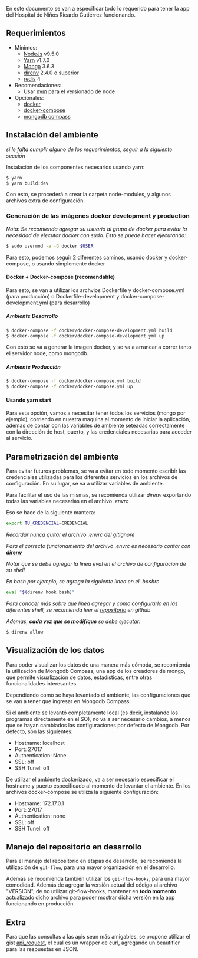 En este documento se van a especificar todo lo requerido para tener la app del Hospital de Niños Ricardo Gutiérrez funcionando.

## Requerimientos

-   Mínimos:
    -   [NodeJs](https://nodejs.org/en/) v9.5.0
    -   [Yarn](https://yarnpkg.com/lang/en/) v1.7.0
    -   [Mongo](https://www.mongodb.com) 3.6.3
    -   [direnv](https://github.com/direnv/direnv) 2.4.0 o superior
    -   [redis](https://redis.io/) 4
-   Recomendaciones:
    -   Usar [nvm](https://github.com/creationix/nvm) para el versionado de node
-   Opcionales:
    -   [docker](https://www.docker.com/)
    -   [docker-compose](https://docs.docker.com/compose/)
    -   [mongodb compass](https://www.mongodb.com/products/compass)

## Instalación del ambiente

_si le falta cumplir alguno de los requerimientos, seguir a la siguiente sección_

Instalación de los componentes necesarios usando yarn:

```bash
$ yarn
$ yarn build:dev
```

Con esto, se procederá a crear la carpeta node-modules, y algunos archivos extra
de configuración.

### Generación de las imágenes docker development y production

_Nota: Se recomienda agregar su usuario al grupo de docker para evitar la necesidad de ejecutar docker con sudo. Esto se puede hacer ejecutando:_

```bash
$ sudo usermod -a -G docker $USER
```

Para esto, podemos seguir 2 diferentes caminos, usando docker y docker-compose, o usando
simplemente docker

#### Docker + Docker-compose (recomendable)

Para esto, se van a utilizar los archvios Dockerfile y docker-compose.yml (para
producción) o Dockerfile-development y docker-compose-development.yml (para
desarrollo)

##### Ambiente Desarrollo

```bash
$ docker-compose -f docker/docker-compose-development.yml build
$ docker-compose -f docker/docker-compose-development.yml up
```

Con esto se va a generar la imagen docker, y se va a arrancar a correr tanto el
servidor node, como mongodb.

##### Ambiente Producción

```bash
$ docker-compose -f docker/docker-compose.yml build
$ docker-compose -f docker/docker-compose.yml up
```

#### Usando yarn start

Para esta opción, vamos a necesitar tener todos los servicios (mongo por
ejemplo), corriendo en nuestra maquina al momento de iniciar la aplicación,
ademas de contar con las variables de ambiente seteadas correctamente con la
dirección de host, puerto, y las credenciales necesarias para acceder al
servicio.

## Parametrización del ambiente

Para evitar futuros problemas, se va a evitar en todo momento escribir las
credenciales utilizadas para los diferentes servicios en los archivos de
configuración. En su lugar, se va a utilizar variables de ambiente.

Para facilitar el uso de las mismas, se recomienda utilizar _direnv_ exportando
todas las variables necesarias en el archivo _.envrc_

Eso se hace de la siguiente mantera:

```bash
export TU_CREDENCIAL=CREDENCIAL
```

_Recordar nunca quitar el archivo .envrc del gitignore_

_Para el correcto funcionamiento del archivo .envrc es necesario contar con [**direnv**](https://github.com/direnv/direnv)_

_Notar que se debe agregar la linea eval en el archivo de configuracion de su shell_

_En bash por ejemplo, se agrega la siguiente linea en el .bashrc_

```bash
eval "$(direnv hook bash)"
```

_Para conocer más sobre que línea agregar y como configurarlo en las diferentes_
_shell, se recomienda leer el [repositorio](https://github.com/direnv/direnv) en github_

_Ademas, **cada vez que se modifique** se debe ejecutar:_

```bash
$ direnv allow
```

## Visualización de los datos

Para poder visualizar los datos de una manera más cómoda, se recomienda la
utilización de Mongodb Compass, una app de los creadores de mongo, que permite
visualización de datos, estadísticas, entre otras funcionalidades interesantes.

Dependiendo como se haya levantado el ambiente, las configuraciones que se van a
tener que ingresar en Mongodb Compass.

Si el ambiente se levantó completamente local (es decir, instalando los
programas directamente en el SO), no va a ser necesario cambios, a menos que se
hayan cambiados las configuraciones por defecto de Mongodb.
Por defecto, son las siguientes:

-   Hostname: localhost
-   Port: 27017
-   Authentication: None
-   SSL: off
-   SSH Tunel: off

De utilizar el ambiente dockerizado, va a ser necesario especificar el hostname
y puerto especificado al momento de levantar el ambiente.
En los archivos docker-compose se utiliza la siguiente configuración:

-   Hostname: 172.17.0.1
-   Port: 27017
-   Authentication: none
-   SSL: off
-   SSH Tunel: off

## Manejo del repositorio en desarrollo

Para el manejo del repositorio en etapas de desarrollo, se recomienda la
utilización de `git-flow`, para una mayor organización en el desarrollo.

Además se recomienda también utilizar los `git-flow-hooks`, para una mayor
comodidad. Además de agregar la versión actual del código al archivo "VERSION",
de no utilizar git-flow-hooks, mantener en **todo momento** actualizado dicho
archivo para poder mostrar dicha versión en la app funcionando en producción.

## Extra

Para que las consultas a las apis sean más amigables, se propone utilizar el
gist
[api_request](https://gist.github.com/lucasdc6/741972836ddff247551e5e8b52277541),
el cual es un wrapper de curl, agregando un beautifier para las respuestas en
JSON.
